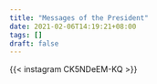 ```yaml
---
title: "Messages of the President"
date: 2021-02-06T14:19:21+08:00
tags: []
draft: false
---
```

{{< instagram CK5NDeEM-KQ >}}
